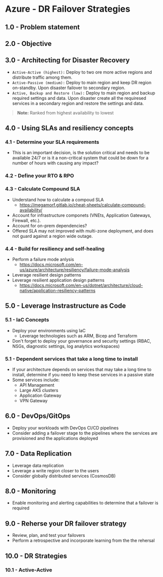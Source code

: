 # Azure - DR Failover Strategies

## 1.0 - Problem statement

## 2.0 - Objective



## 3.0 - Architecting for Disaster Recovery

- ```Active-Active (highest):``` Deploy to two ore more active regions and distribute traffic among them.
- ```Active-Passive (medium):``` Deploy to main region and keep DR region on-standby. Upon disaster failover to secondary region.
- ```Active, Backup and Restore (low):``` Deploy to main region and backup required settings and data. Upon disaster create all the requiresed services in a secondary region and restore the settings and data.

> **Note:** Ranked from highest availability to lowest

## 4.0 - Using SLAs and resiliency concepts

### 4.1 - Determine your SLA requirements

- This is an important decision, is the solution critical and needs to be available 24/7 or is it a non-critical system that could be down for a number of hours with causing any impact?

### 4.2 - Define your RTO & RPO

### 4.3 - Calculate Compound SLA

- Understand how to calculate a compoud SLA
  - https://megamorf.gitlab.io/cheat-sheets/calculate-compound-availability/
- Account for infrastructure componets (VNEts, Application Gateways, Firewall, etc.).
- Account for on-prem dependencies?
- Offered SLA may not improved with multi-zone deployment, and does not guard against a region wide outage.

### 4.4 - Build for resiliency and self-healing

- Perform a failure mode anlysis
  - https://docs.microsoft.com/en-us/azure/architecture/resiliency/failure-mode-analysis
- Leverage resilient design patterns
- Leverage resilient application design patterns
  - https://docs.microsoft.com/en-us/dotnet/architecture/cloud-native/application-resiliency-patterns

## 5.0 - Leverage Instrastructure as Code

### 5.1 - IaC Concepts

- Deploy your environments using IaC
  - Leverage technologies such as ARM, Bicep and Terraform
- Don't forget to deploy your governance and security settings (RBAC, NSGs, diagnostic settings, log analytics workspaces)

### 5.1 - Dependent services that take a long time to install

- If your architecture depends on services that may take a long time to install, determine if you need to keep these services in a passive state
- Some services include:
  - API Management
  - Large AKS clusters
  - Application Gateway
  - VPN Gateway

## 6.0 - DevOps/GitOps

- Deploy your workloads with DevOps CI/CD pipelines
- Consider adding a failover stage to the pipelines where the services are provisioned and the applications deployed

## 7.0 - Data Replication

- Leverage data replication
- Leverage a write region closer to the users
- Consider globally distributed services (CosmosDB)

## 8.0 - Monitoring

- Enable monitoring and alerting capabilities to determine that a failover is required

## 9.0 - Reherse your DR failover strategy

- Review, plan, and test your failovers
- Perform a retrospective and incorporate learning from the the rehersal

## 10.0 - DR Strategies

### 10.1 - Active-Active

